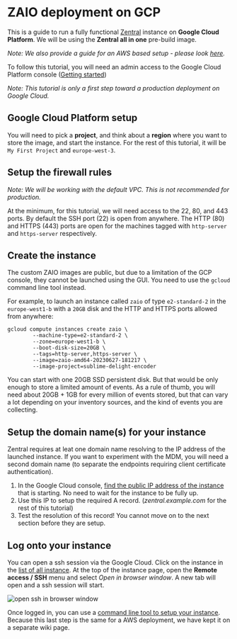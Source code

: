 # ZAIO deployment on GCP

This is a guide to run a fully functional [Zentral](https://github.com/zentralopensource/zentral) instance on **Google Cloud Platform**. 
We will be using the **Zentral all in one** pre-build image.

*Note: We also provide a guide for an AWS based setup - please look [here](../zaio-aws).*

To follow this tutorial, you will need an admin access to the Google Cloud Platform console ([Getting started](https://cloud.google.com/gcp/getting-started/))

*Note: This tutorial is only a first step toward a production deployment on Google Cloud.*

## Google Cloud Platform setup

You will need to pick a **project**, and think about a **region** where you want to store the image, and start the instance. For the rest of this tutorial, it will be `My First Project` and `europe-west-3`.

## Setup the firewall rules

*Note: We will be working with the default VPC. This is not recommended for production.*

At the minimum, for this tutorial, we will need access to the 22, 80, and 443 ports. By default the SSH port (22) is open from anywhere. The HTTP (80) and HTTPS (443) ports are open for the machines tagged with `http-server` and `https-server` respectively.

## Create the instance

The custom ZAIO images are public, but due to a limitation of the GCP console, they cannot be launched using the GUI. You need to use the `gcloud` command line tool instead.

For example, to launch an instance called `zaio` of type `e2-standard-2` in the `europe-west1-b` with a `20GB` disk and the HTTP and HTTPS ports allowed from anywhere:

```
gcloud compute instances create zaio \
        --machine-type=e2-standard-2 \
        --zone=europe-west1-b \
        --boot-disk-size=20GB \
        --tags=http-server,https-server \
        --image=zaio-amd64-20230627-181217 \
        --image-project=sublime-delight-encoder
```

You can start with one 20GB SSD persistent disk. But that would be only enough to store a limited amount of events. As a rule of thumb, you will need about 20GB + 1GB for every million of events stored, but that can vary a lot depending on your inventory sources, and the kind of events you are collecting.

## Setup the domain name(s) for your instance

Zentral requires at leat one domain name resolving to the IP address of the launched instance. If you want to experiment with the MDM, you will need a second domain name (to separate the endpoints requiring client certificate authentication).

1. In the Google Cloud console, [find the public IP address of the instance](https://console.cloud.google.com/compute/instances) that is starting. No need to wait for the instance to be fully up.
2. Use this IP to setup the required A record. (_zentral.example.com_ for the rest of this tutorial)
4. Test the resolution of this record! You cannot move on to the next section before they are setup.

## Log onto your instance

You can open a ssh session via the Google Cloud. Click on the instance in the [list of all instance](https://console.cloud.google.com/compute/instances). At the top of the instance page, open the **Remote access / SSH** menu and select _Open in browser window_. A new tab will open and a ssh session will start.

![open ssh in browser window](../../images/deployment/zaio-gcp/open_ssh_in_browser_window.png)

Once logged in, you can use a [command line tool to setup your instance](../zaio-setup). Because this last step is the same for a AWS deployment, we have kept it on a separate wiki page.
